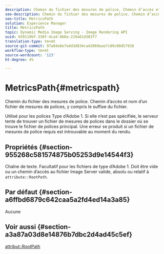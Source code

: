 ```yaml
---
description: Chemin du fichier des mesures de police. Chemin d’accès et nom d’un fichier de mesures de polices, y compris le suffixe du fichier.
seo-description: Chemin du fichier des mesures de police. Chemin d’accès et nom d’un fichier de mesures de polices, y compris le suffixe du fichier.
seo-title: MetricsPath
solution: Experience Manager
title: MetricsPath
topic: Dynamic Media Image Serving - Image Rendering API
uuid: b59110bf-330f-4ca4-8b0a-219a61d383f7
translation-type: tm+mt
source-git-commit: 97a84e8e7edd3d834ca42069eae7c09c00d57938
workflow-type: tm+mt
source-wordcount: '123'
ht-degree: 4%

---
```



# MetricsPath{#metricspath}

Chemin du fichier des mesures de police. Chemin d’accès et nom d’un fichier de mesures de polices, y compris le suffixe du fichier.

Utilisé pour les polices Type d’Adobe 1. Si elle n’est pas spécifiée, le serveur tente de trouver un fichier de mesures de polices dans le dossier où se trouve le fichier de polices principal. Une erreur se produit si un fichier de mesures de police requis est introuvable au moment du rendu.

## Propriétés {#section-955268c581574875b05253d9e14544f3}

Chaîne de texte. Facultatif pour les fichiers de type d’Adobe 1. Doit être vide ou un chemin d’accès au fichier Image Server valide, absolu ou relatif à `attribute::RootPath`.

## Par défaut {#section-a6ffbd6879c642caa5a2fd4ed14a3a85}

Aucune

## Voir aussi {#section-a3a87a03d8e14876b7dbc2d4ad45c5ef}

[attribut::RootPath](/help/aem-is-ir-api/is-api/image-catalog/image-serving-api-ref/c-image-catalog-reference/c-attributes-reference/r-rootpath.md)
